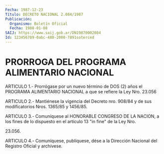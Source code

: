 ```yaml
---
Fecha: 1987-12-23
Título: DECRETO NACIONAL 2.084/1987
Publicación:
  Organismo: Boletín Oficial
  Fecha: 1988-01-08
SAIJ: https://www.saij.gob.ar/DN19870002084
Id: 123456789-0abc-480-2000-7891soterced
---
```

# PRORROGA DEL PROGRAMA ALIMENTARIO NACIONAL

<a id="1"></a>
ARTICULO  1.-  Prorrógase  por  un nuevo término de DOS (2) años el PROGRAMA ALIMENTARIO NACIONAL a que  se  refiere la Ley Nro. 23.056

<a id="2"></a>
ARTICULO  2.-  Mantiénese  la vigencia del Decreto nro. 908/84 y de sus modificatorios Nros. 1365/85 y 1456/85.

<a id="3"></a>
ARTICULO  3.- Comuníquese al HONORABLE CONGRESO DE LA NACION, a los fines de lo  dispuesto  en  el artículo 13 "in fine" de la Ley Nro.

23.056.

<a id="4"></a>
ARTICULO  4.- Comuníquese, publíquese, dése a la Dirección Nacional del Registro Oficial y archívese.